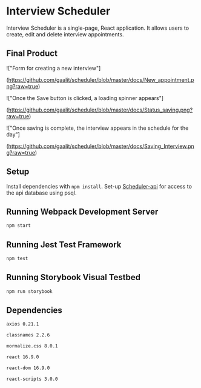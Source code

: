 # Interview Scheduler

Interview Scheduler is a single-page, React application. It allows users to create, edit and delete interview appointments.

## Final Product

!["Form for creating a new interview"]

(https://github.com/gaalit/scheduler/blob/master/docs/New_appointment.png?raw=true)

!["Once the Save button is clicked, a loading spinner appears"]

(https://github.com/gaalit/scheduler/blob/master/docs/Status_saving.png?raw=true)

!["Once saving is complete, the interview appears in the schedule for the day"]

(https://github.com/gaalit/scheduler/blob/master/docs/Saving_Interview.png?raw=true)

## Setup

Install dependencies with `npm install`.
Set-up [Scheduler-api](https://github.com/lighthouse-labs/scheduler-api) for access to the api database using psql.

## Running Webpack Development Server

```sh
npm start
```

## Running Jest Test Framework

```sh
npm test
```

## Running Storybook Visual Testbed

```sh
npm run storybook
```

## Dependencies

```sh
axios 0.21.1
```

```sh
classnames 2.2.6
```

```sh
mormalize.css 8.0.1
```

```sh
react 16.9.0
```

```sh
react-dom 16.9.0
```

```sh
react-scripts 3.0.0
```
